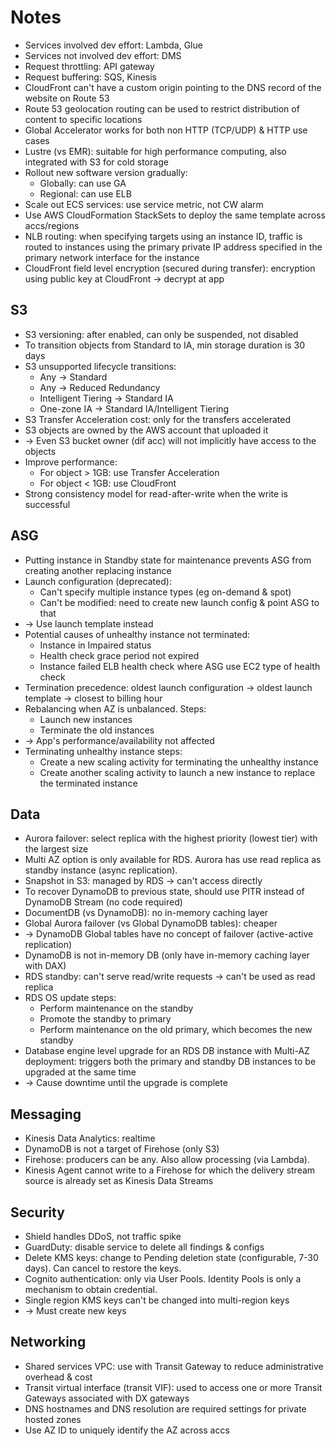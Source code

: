 # Notes
- Services involved dev effort: Lambda, Glue
- Services not involved dev effort: DMS
- Request throttling: API gateway
- Request buffering: SQS, Kinesis
- CloudFront can't have a custom origin pointing to the DNS record of the website on Route 53
- Route 53 geolocation routing can be used to restrict distribution of content to specific locations
- Global Accelerator works for both non HTTP (TCP/UDP) & HTTP use cases
- Lustre (vs EMR): suitable for high performance computing, also integrated with S3 for cold storage
- Rollout new software version gradually:
  - Globally: can use GA
  - Regional: can use ELB
- Scale out ECS services: use service metric, not CW alarm
- Use AWS CloudFormation StackSets to deploy the same template across accs/regions
- NLB routing: when specifying targets using an instance ID,
traffic is routed to instances using the primary private IP address specified in the primary network interface for the instance
- CloudFront field level encryption (secured during transfer): encryption using public key at CloudFront -> decrypt at app
## S3
- S3 versioning: after enabled, can only be suspended, not disabled
- To transition objects from Standard to IA, min storage duration is 30 days
- S3 unsupported lifecycle transitions:
  - Any -> Standard
  - Any -> Reduced Redundancy
  - Intelligent Tiering -> Standard IA
  - One-zone IA -> Standard IA/Intelligent Tiering
- S3 Transfer Acceleration cost: only for the transfers accelerated
- S3 objects are owned by the AWS account that uploaded it
- -> Even S3 bucket owner (dif acc) will not implicitly have access to the objects
- Improve performance:
  - For object > 1GB: use Transfer Acceleration
  - For object < 1GB: use CloudFront
- Strong consistency model for read-after-write when the write is successful
## ASG
- Putting instance in Standby state for maintenance prevents ASG from creating another replacing instance
- Launch configuration (deprecated):
  - Can't specify multiple instance types (eg on-demand & spot)
  - Can't be modified: need to create new launch config & point ASG to that
- -> Use launch template instead
- Potential causes of unhealthy instance not terminated:
  - Instance in Impaired status
  - Health check grace period not expired
  - Instance failed ELB health check where ASG use EC2 type of health check
- Termination precedence: oldest launch configuration -> oldest launch template -> closest to billing hour
- Rebalancing when AZ is unbalanced. Steps:
  - Launch new instances
  - Terminate the old instances
- -> App's performance/availability not affected
- Terminating unhealthy instance steps:
  - Create a new scaling activity for terminating the unhealthy instance
  - Create another scaling activity to launch a new instance to replace the terminated instance
## Data
- Aurora failover: select replica with the highest priority (lowest tier) with the largest size
- Multi AZ option is only available for RDS. Aurora has use read replica as standby instance (async replication).
- Snapshot in S3: managed by RDS -> can't access directly
- To recover DynamoDB to previous state, should use PITR instead of DynamoDB Stream (no code required)
- DocumentDB (vs DynamoDB): no in-memory caching layer
- Global Aurora failover (vs Global DynamoDB tables): cheaper
- -> DynamoDB Global tables have no concept of failover (active-active replication)
- DynamoDB is not in-memory DB (only have in-memory caching layer with DAX)
- RDS standby: can't serve read/write requests -> can't be used as read replica
- RDS OS update steps:
  - Perform maintenance on the standby
  - Promote the standby to primary
  - Perform maintenance on the old primary, which becomes the new standby
- Database engine level upgrade for an RDS DB instance with Multi-AZ deployment:
triggers both the primary and standby DB instances to be upgraded at the same time
- -> Cause downtime until the upgrade is complete
## Messaging
- Kinesis Data Analytics: realtime
- DynamoDB is not a target of Firehose (only S3)
- Firehose: producers can be any. Also allow processing (via Lambda).
- Kinesis Agent cannot write to a Firehose for which the delivery stream source is already set as Kinesis Data Streams
## Security
- Shield handles DDoS, not traffic spike
- GuardDuty: disable service to delete all findings & configs
- Delete KMS keys: change to Pending deletion state (configurable, 7-30 days). Can cancel to restore the keys.
- Cognito authentication: only via User Pools. Identity Pools is only a mechanism to obtain credential.
- Single region KMS keys can't be changed into multi-region keys
- -> Must create new keys
## Networking
- Shared services VPC: use with Transit Gateway to reduce administrative overhead & cost
- Transit virtual interface (transit VIF): used to access one or more Transit Gateways associated with DX gateways
- DNS hostnames and DNS resolution are required settings for private hosted zones
- Use AZ ID to uniquely identify the AZ across accs